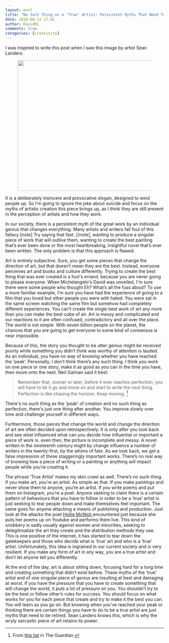```yaml
---  
layout: post  
title: "No Such Thing as a 'True' Artist: Persistent Myths That Need To Be Retired"  
date: 2018-08-12 17:42  
author: DavidRL  
comments: true  
categories: [creativity]  
---  
```

I was inspired to write this post when I saw this image by artist Sean Landers:

<figure class="wp-block-image aligncenter is-resized"><img src="https://davidralphlewis.co.uk/wp-content/uploads/2018/08/true-artists.jpg" alt="" class="wp-image-1761" width="552" height="414"/></figure>  

It is a deliberately insincere and provocative slogan, designed to wind people up. So I’m going to ignore the joke about suicide and focus on the myths of artistic creation this piece brings up, as I think they are still present in the perception of artists and how they work.  

In our society, there is a persistent myth of the great work by an individual genius that changes everything. Many artists and writers fall foul of this fallacy [note] Try saying that fast. [/note], wanting to produce a singular piece of work that will outlive them, wanting to create the best painting that’s ever been done or the most heartbreaking, insightful novel that’s ever been written. The only problem is that this approach is flawed.  

Art is entirely subjective. Sure, you get some pieces that change the direction of art, but that doesn’t mean they are the best. Instead, everyone perceives art and books and culture differently. Trying to create the best thing that was ever created is a fool's errand. because you are never going to please everyone. When Michelangelo's David was unveiled, I'm sure there were some people who thought Eh? What’s all the fuss about? To use a more familiar example, I’m sure you have had the experience of going to a film that you loved but other people you were with hated. You were sat in</g> the same screen watching the same film but somehow had completely different experiences. You can’t create the single best work of art any more than you can make the best cube of air. Art is messy and complicated and our reactions to it are often confused, contradictory and all over the place. The world is not simple. With seven billion people on the planet, the chances that you are going to get everyone to some kind of consensus is near impossible.  


Because of this, the story you thought to be utter genius might be received poorly while something you didn’t think was worthy of attention is lauded. As an individual, you have no way of knowing whether you have reached the ‘peak’. Personally, I don’t think there’s any such thing. I think you work on one piece or one story, make it as good as you can in the time you have, then move onto the next. Neil Gaiman said it best:  

> Remember that, sooner or later, before it ever reaches perfection, you will have to let it go and move on and start to write the next thing. Perfection is like chasing the horizon. Keep moving. [^1]

There's no such thing as the 'peak' of creation and no such thing as perfection, there's just one thing after another. You improve slowly over time and challenge yourself in different ways.   

Furthermore, those pieces that change the world and change the direction of art are often decided upon retrospectively. It is only after you look back and see what influenced what can you decide how influential or important a piece of work is. even then, the picture is incomplete and messy. A novel written in the nineteenth century might by change influence a number of writers in the twenty-first, by the whims of fate. As we look back, we get a false impression of these staggeringly important works. There’s no real way of knowing how a piece of writing or a painting or anything will impact people while you’re creating it.  

The phrase ‘True Artist’ makes my skin crawl as well. There’s no such thing. If you make art, you’re an artist. As simple as that. If you make paintings and never show them to anyone, you’re an artist. If you write poems and put them on Instagram, you’re a poet. Anyone seeking to claim there is a certain pattern of behaviours that you have to follow in order to be a ‘true’ artist is just seeking to tear people down and make themselves feel important. The same goes for anyone attacking a means of publishing and production. Just look at the attacks the poet <a href="https://www.thebookseller.com/news/watts-questions-poetry-kaur-mcnish-and-tempest-712346">Hollie McNish </a>encountered just because she puts her poems up on Youtube and performs them live. This kind of snobbery is sadly usually against women and minorities, seeking to delegitimatize the art they create and the distribution methods they use. This is one positive of the internet, it has started to tear down the gatekeepers and those who decide what is ‘true’ art and who is a ‘true’ artist. Unfortunately, this idea is ingrained in our current society and is very resilient. If you make any form of art in any way, you are a true artist and don’t let anyone tell you differently.  

At the end of the day, art is about sitting down, focusing hard for a long time and creating something that didn’t exist before. These myths of the ‘true’ artist and of one singular piece of genius are insulting at best and damaging at worst. If you have the pressure that you have to create something that will change the world, it puts a lot of pressure on you. You shouldn’t try to be the best or follow other’s rules for success. You should focus on what works for you for each piece that <g class="gr_ gr_10 gr-alert gr_gramm gr_inline_cards gr_run_anim Grammar multiReplace" id="10" data-gr-id="10">create</g> and try to make it the best you can. You will learn as you go on. But knowing when you've reached your peak or thinking there are certain things you have to do to be a true artist are just myths that need to be retired. Sean Landers knows this, which is why the wryly sarcastic piece of art retains its power.<br />  

[^1]: From <a href="https://www.theguardian.com/books/2010/feb/20/ten-rules-for-writing-fiction-part-one">this list</a> in The Guardian.
